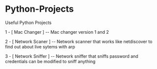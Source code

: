 # Python-Projects
Useful Python Projects

1 -  [ Mac Changer ] -- Mac changer version 1 and 2

2 -  [ Network Scaner ] -- Network scanner that works like netdiscover to find out about live sytems with arp

3 -  [ Network Sniffer ] -- Network sniffer that sniffs password and credentials can be modified to sniff anything 

